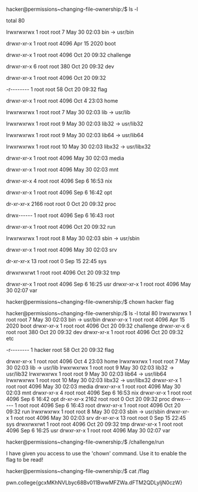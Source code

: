 hacker@permissions~changing-file-ownership:/$ ls -l

total 80

lrwxrwxrwx    1 root root    7 May 30 02:03 bin -> usr/bin

drwxr-xr-x    1 root root 4096 Apr 15  2020 boot

drwxr-xr-x    1 root root 4096 Oct 20 09:32 challenge

drwxr-xr-x    6 root root  380 Oct 20 09:32 dev

drwxr-xr-x    1 root root 4096 Oct 20 09:32 

-r--------    1 root root   58 Oct 20 09:32 flag

drwxr-xr-x    1 root root 4096 Oct  4 23:03 home

lrwxrwxrwx    1 root root    7 May 30 02:03 lib -> usr/lib

lrwxrwxrwx    1 root root    9 May 30 02:03 lib32 -> usr/lib32

lrwxrwxrwx    1 root root    9 May 30 02:03 lib64 -> usr/lib64

lrwxrwxrwx    1 root root   10 May 30 02:03 libx32 -> usr/libx32

drwxr-xr-x    1 root root 4096 May 30 02:03 media

drwxr-xr-x    1 root root 4096 May 30 02:03 mnt

drwxr-xr-x    4 root root 4096 Sep  6 16:53 nix

drwxr-xr-x    1 root root 4096 Sep  6 16:42 opt

dr-xr-xr-x 2166 root root    0 Oct 20 09:32 proc

drwx------    1 root root 4096 Sep  6 16:43 root

drwxr-xr-x    1 root root 4096 Oct 20 09:32 run

lrwxrwxrwx    1 root root    8 May 30 02:03 sbin -> usr/sbin

drwxr-xr-x    1 root root 4096 May 30 02:03 srv

dr-xr-xr-x   13 root root    0 Sep 15 22:45 sys

drwxrwxrwt    1 root root 4096 Oct 20 09:32 tmp


drwxr-xr-x    1 root root 4096 Sep  6 16:25 usr
drwxr-xr-x    1 root root 4096 May 30 02:07 var

hacker@permissions~changing-file-ownership:/$ chown hacker flag

hacker@permissions~changing-file-ownership:/$ ls -l
total 80
lrwxrwxrwx    1 root   root    7 May 30 02:03 bin -> usr/bin
drwxr-xr-x    1 root   root 4096 Apr 15  2020 boot
drwxr-xr-x    1 root   root 4096 Oct 20 09:32 challenge
drwxr-xr-x    6 root   root  380 Oct 20 09:32 dev
drwxr-xr-x    1 root   root 4096 Oct 20 09:32 etc

-r--------    1 hacker root   58 Oct 20 09:32 flag

drwxr-xr-x    1 root   root 4096 Oct  4 23:03 home
lrwxrwxrwx    1 root   root    7 May 30 02:03 lib -> usr/lib
lrwxrwxrwx    1 root   root    9 May 30 02:03 lib32 -> usr/lib32
lrwxrwxrwx    1 root   root    9 May 30 02:03 lib64 -> usr/lib64
lrwxrwxrwx    1 root   root   10 May 30 02:03 libx32 -> usr/libx32
drwxr-xr-x    1 root   root 4096 May 30 02:03 media
drwxr-xr-x    1 root   root 4096 May 30 02:03 mnt
drwxr-xr-x    4 root   root 4096 Sep  6 16:53 nix
drwxr-xr-x    1 root   root 4096 Sep  6 16:42 opt
dr-xr-xr-x 2162 root   root    0 Oct 20 09:32 proc
drwx------    1 root   root 4096 Sep  6 16:43 root
drwxr-xr-x    1 root   root 4096 Oct 20 09:32 run
lrwxrwxrwx    1 root   root    8 May 30 02:03 sbin -> usr/sbin
drwxr-xr-x    1 root   root 4096 May 30 02:03 srv
dr-xr-xr-x   13 root   root    0 Sep 15 22:45 sys
drwxrwxrwt    1 root   root 4096 Oct 20 09:32 tmp
drwxr-xr-x    1 root   root 4096 Sep  6 16:25 usr
drwxr-xr-x    1 root   root 4096 May 30 02:07 var


hacker@permissions~changing-file-ownership:/$ /challenge/run

I have given you access to use the 'chown' command. Use it to enable the flag
to be read!

hacker@permissions~changing-file-ownership:/$ cat /flag

pwn.college{gcxMKhNVLbyc68Bv011BwwMFZWa.dFTM2QDLyIjN0czW}


